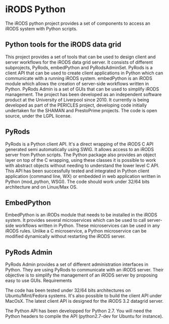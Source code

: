 # iRODS Python

The iRODS python project provides a set of components to access an iRODS system with Python scripts.


## Python tools for the iRODS data grid

This project provides a set of tools that can be used to design client and server workflows for the iRODS data grid server. It consists of different subprojects, PyRods, embedPython and PyRodsAdminSet. PyRods is a client API that can be used to create client applications in Python which can communicate with a running iRODS system. embedPython is an iRODS module which allows the creation of server-side workflows written in Python. PyRods Admin is a set of GUIs that can be used to simplify iRODS management. The project has been developed as an independent software product at the University of Liverpool since 2010. It currently is being developed as part of the PERICLES project, developing code initially undertaken for the SHAMAN and PrestoPrime projects. The code is open source, under the LGPL license.


## PyRods

PyRods is a Python client API. It's a direct wrapping of the iRODS C API generated semi automatically using SWIG. It allows access to an iRODS server from Python scripts. The Python package also provides an object layer on top of the C wrapping, using these classes it is possible to work with abstract objects without needing to understand the lower level C API. This API has been successfully tested and integrated in Python client application (command line, WX) or embedded in web application written in Python (mod_python, WSGI). The code should work under 32/64 bits architecture and on Linux/Max OS.


## EmbedPython

EmbedPython is an iRODs module that needs to be installed in the iRODS system. It provides several microservices which can be used to call server-side workflows written in Python. These microservices can be used in any iRODS rules. Unlike a C microservice, a Python microservice can be modified dynamically without restarting the iRODS server.


## PyRods Admin

PyRods Admin provides a set of different administration interfaces in Python. They are using PyRods to communicate with an iRODS server. Their objective is to simplify the management of an iRODS server by proposing easy to use GUIs.
Requirements

The code has been tested under 32/64 bits architectures on Ubuntu/Mint/Fedora systems. It's also possible to build the client API under MacOsX. The latest client API is designed for the iRODS 3.2 datagrid server.

The Python API has been developped for Python 2.7. You will need the Python headers to compile the API (python2.7-dev for Ubuntu for instance).

